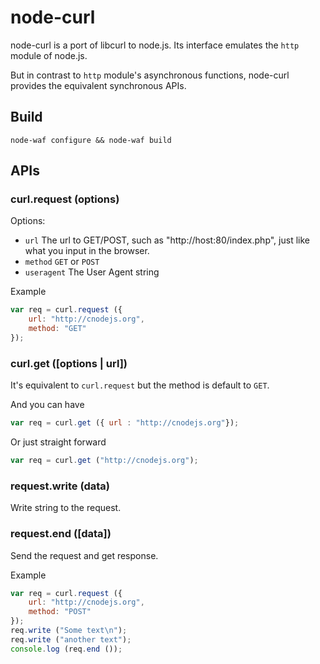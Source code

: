 # node-curl
  
 node-curl is a port of libcurl to node.js. Its interface emulates the
 `http` module of node.js. 

 But in contrast to `http` module's asynchronous functions, node-curl
 provides the equivalent synchronous APIs.

## Build
  
    node-waf configure && node-waf build

## APIs

### curl.request (options)
 
 Options:

 - `url`        The url to GET/POST, such as "http://host:80/index.php", just like what you input in the browser.
 - `method`     `GET` or `POST`
 - `useragent`  The User Agent string

 Example

```javascript
var req = curl.request ({
    url: "http://cnodejs.org",
    method: "GET"
});
```

### curl.get ([options | url])

 It's equivalent to `curl.request` but the method is default to `GET`.

 And you can have

```javascript
var req = curl.get ({ url : "http://cnodejs.org"});
```

 Or just straight forward

```javascript
var req = curl.get ("http://cnodejs.org");
```

### request.write (data)
 
 Write string to the request.

### request.end ([data])

 Send the request and get response.

 Example

```javascript
var req = curl.request ({
    url: "http://cnodejs.org",
    method: "POST"
});
req.write ("Some text\n");
req.write ("another text");
console.log (req.end ());
```

